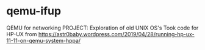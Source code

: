 # qemu-ifup
QEMU for networking
PROJECT: Exploration of old UNIX OS's
Took code for HP-UX from https://astr0baby.wordpress.com/2019/04/28/running-hp-ux-11-11-on-qemu-system-hppa/
